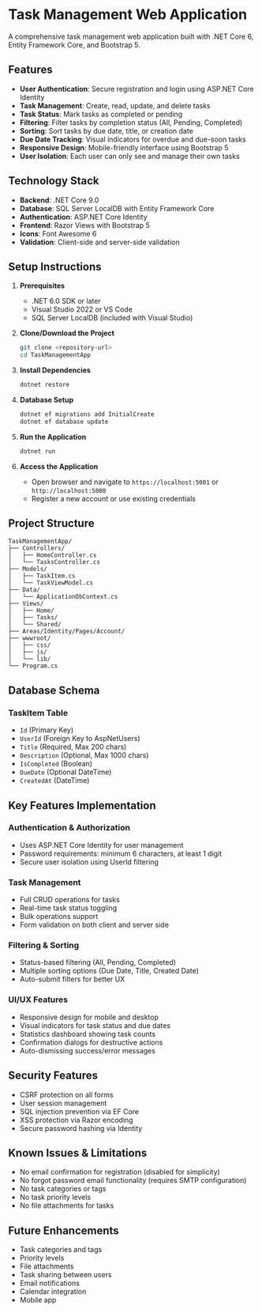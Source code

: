﻿# Task Management Web Application

A comprehensive task management web application built with .NET Core 6, Entity Framework Core, and Bootstrap 5.

## Features

- **User Authentication**: Secure registration and login using ASP.NET Core Identity
- **Task Management**: Create, read, update, and delete tasks
- **Task Status**: Mark tasks as completed or pending
- **Filtering**: Filter tasks by completion status (All, Pending, Completed)
- **Sorting**: Sort tasks by due date, title, or creation date
- **Due Date Tracking**: Visual indicators for overdue and due-soon tasks
- **Responsive Design**: Mobile-friendly interface using Bootstrap 5
- **User Isolation**: Each user can only see and manage their own tasks

## Technology Stack

- **Backend**: .NET Core 9.0
- **Database**: SQL Server LocalDB with Entity Framework Core
- **Authentication**: ASP.NET Core Identity
- **Frontend**: Razor Views with Bootstrap 5
- **Icons**: Font Awesome 6
- **Validation**: Client-side and server-side validation

## Setup Instructions

1. **Prerequisites**
   - .NET 6.0 SDK or later
   - Visual Studio 2022 or VS Code
   - SQL Server LocalDB (included with Visual Studio)

2. **Clone/Download the Project**
   ```bash
   git clone <repository-url>
   cd TaskManagementApp
   ```

3. **Install Dependencies**
   ```bash
   dotnet restore
   ```

4. **Database Setup**
   ```bash
   dotnet ef migrations add InitialCreate
   dotnet ef database update
   ```

5. **Run the Application**
   ```bash
   dotnet run
   ```

6. **Access the Application**
   - Open browser and navigate to `https://localhost:5001` or `http://localhost:5000`
   - Register a new account or use existing credentials

## Project Structure

```
TaskManagementApp/
├── Controllers/
│   ├── HomeController.cs
│   └── TasksController.cs
├── Models/
│   ├── TaskItem.cs
│   └── TaskViewModel.cs
├── Data/
│   └── ApplicationDbContext.cs
├── Views/
│   ├── Home/
│   ├── Tasks/
│   └── Shared/
├── Areas/Identity/Pages/Account/
├── wwwroot/
│   ├── css/
│   ├── js/
│   └── lib/
└── Program.cs
```

## Database Schema

### TaskItem Table
- `Id` (Primary Key)
- `UserId` (Foreign Key to AspNetUsers)
- `Title` (Required, Max 200 chars)
- `Description` (Optional, Max 1000 chars)
- `IsCompleted` (Boolean)
- `DueDate` (Optional DateTime)
- `CreatedAt` (DateTime)

## Key Features Implementation

### Authentication & Authorization
- Uses ASP.NET Core Identity for user management
- Password requirements: minimum 6 characters, at least 1 digit
- Secure user isolation using UserId filtering

### Task Management
- Full CRUD operations for tasks
- Real-time task status toggling
- Bulk operations support
- Form validation on both client and server side

### Filtering & Sorting
- Status-based filtering (All, Pending, Completed)
- Multiple sorting options (Due Date, Title, Created Date)
- Auto-submit filters for better UX

### UI/UX Features
- Responsive design for mobile and desktop
- Visual indicators for task status and due dates
- Statistics dashboard showing task counts
- Confirmation dialogs for destructive actions
- Auto-dismissing success/error messages

## Security Features

- CSRF protection on all forms
- User session management
- SQL injection prevention via EF Core
- XSS protection via Razor encoding
- Secure password hashing via Identity

## Known Issues & Limitations

- No email confirmation for registration (disabled for simplicity)
- No forgot password email functionality (requires SMTP configuration)
- No task categories or tags
- No task priority levels
- No file attachments for tasks

## Future Enhancements

- Task categories and tags
- Priority levels
- File attachments
- Task sharing between users
- Email notifications
- Calendar integration
- Mobile app
